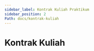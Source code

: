 ```yaml
---
sidebar_label: Kontrak Kuliah Praktikum
sidebar_position: 2
Path: docs/kontrak-kuliah
---
```


# Kontrak Kuliah